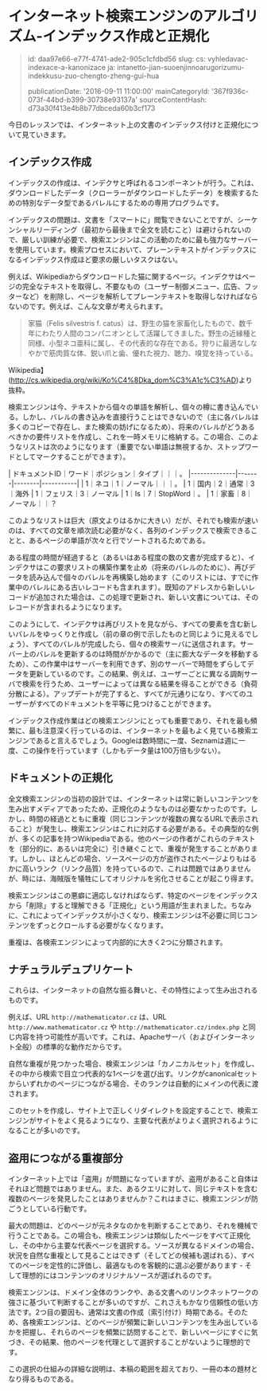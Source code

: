 インターネット検索エンジンのアルゴリズム-インデックス作成と正規化
=================================

> id: daa97e66-e77f-4741-ade2-905c1cfdbd56
> slug:
> 	cs: vyhledavac-indexace-a-kanonizace
> 	ja: intanetto-jian-suoenjinnoarugorizumu-indekkusu-zuo-chengto-zheng-gui-hua
> 
> publicationDate: '2016-09-11 11:00:00'
> mainCategoryId: '367f936c-073f-44bd-b399-30738e93137a'
> sourceContentHash: d73a30f413e4b8b77dbceda60b3cf173

今日のレッスンでは、インターネット上の文書のインデックス付けと正規化について見ていきます。

インデックス作成
--------

インデックスの作成は、インデクサと呼ばれるコンポーネントが行う。これは、ダウンロードしたデータ（クローラーがダウンロードしたデータ）を検索するための特別なデータ型であるバレルにするための専用プログラムです。

インデックスの問題は、文書を「スマートに」閲覧できないことですが、シーケンシャルリーディング（最初から最後まで全文を読むこと）は避けられないので、厳しい訓練が必要で、検索エンジンはこの活動のために最も強力なサーバーを使用しています。検索プロセスにおいて、プレーンテキストがインデックスになるインデックス作成ほど要求の厳しいタスクはない。

例えば、Wikipediaからダウンロードした猫に関するページ。インデクサはページの完全なテキストを取得し、不要なもの（ユーザー制御メニュー、広告、フッターなど）を削除し、ページを解析してプレーンテキストを取得しなければならないのです。例えば、こんな文章が考えられます。

> 家猫（Felis silvestris f. catus）は、野生の猫を家畜化したもので、数千年にわたり人間のコンパニオンとして活躍してきました。野生の近縁種と同様、小型ネコ亜科に属し、その代表的な存在である。狩りに最適なしなやかで筋肉質な体、鋭い爪と歯、優れた視力、聴力、嗅覚を持っている。

Wikipedia】(http://cs.wikipedia.org/wiki/Ko%C4%8Dka_dom%C3%A1c%C3%AD)より抜粋。

検索エンジンは今、テキストから個々の単語を解析し、個々の樽に書き込んでいる。しかし、バレルの書き込みを直接行うことはできないので（主に各バレルは多くのコピーで存在し、また検索の妨げになるため）、将来のバレルがどうあるべきかの要件リストを作成し、これを一時メモリに格納する。この場合、このようなリストは次のようになります（重要でない単語は無視するか、ストップワードとしてマークすることができます）。

| ドキュメントID｜ワード｜ポジション｜タイプ｜｜｜。
|--------------|-------|--------|-----------|
| 1｜ネコ｜1｜ノーマル｜｜｜。
| 1｜国内｜2｜通常｜3｜海外
| 1｜フェリス｜3｜ノーマル
| 1｜Is｜7｜StopWord｜。
| 1｜家畜｜8｜ノーマル｜｜？

このようなリストは巨大（原文よりはるかに大きい）だが、それでも検索が速いのは、すべての文章を順次読む必要がなく、各列のインデックスで検索できることと、あるページの単語が次々と行でソートされるためである。

ある程度の時間が経過すると（あるいはある程度の数の文書が完成すると）、インデクサはこの要求リストの構築作業を止め（将来のバレルのために）、再びデータを読み込んで個々のバレルを再構築し始めます（このリストには、すでに作業中のバレルにある古いレコードも含まれます）。既知のアドレスから新しいレコードが追加された場合は、この処理で更新され、新しい文書については、そのレコードが含まれるようになります。

このようにして、インデクサは再びリストを見ながら、すべての要素を含む新しいバレルをゆっくりと作成し（前の章の例で示したものと同じように見えるでしょう）、すべてのバレルが完成したら、個々の検索サーバに送信されます。サーバー上のバレルを更新するのは時間がかかるので（主に膨大なデータを移動するため）、この作業中はサーバーを利用できず、別のサーバーで時間をずらしてデータを更新しているのです。この結果、例えば、ユーザーごとに異なる調剤サーバで検索を行うため、ユーザーによっては異なる結果を得ることができる（負荷分散による）。アップデートが完了すると、すべてが元通りになり、すべてのユーザーがすべてのドキュメントを平等に見つけることができます。

インデックス作成作業はどの検索エンジンにとっても重要であり、それを最も頻繁に、最も注意深く行っているのは、インターネットを最もよく見ている検索エンジンであると言えるでしょう。Googleは数時間に一度、Seznamは週に一度、この操作を行っています（しかもデータ量は100万倍も少ない）。

ドキュメントの正規化
--------------------

全文検索エンジンの当初の設計では、インターネットは常に新しいコンテンツを生み出すメディアであったため、正規化のようなものは必要なかったのです。しかし、時間の経過とともに重複（同じコンテンツが複数の異なるURLで表示されること）が発生し、検索エンジンはこれに対応する必要がある。その典型的な例が、多くの記事を持つWikipediaである。他のページの作者がこれらのテキストを（部分的に、あるいは完全に）引き継ぐことで、重複が発生することがあります。しかし、ほとんどの場合、ソースページの方が盗作されたページよりもはるかに高いランク（リンク品質）を持っているので、これは問題ではありませんが、時には、海賊版を犠牲にしてオリジナルを劣化させることが起こり得ます。

検索エンジンはこの悪癖に適応しなければならず、特定のページをインデックスから「削除」すると理解できる「正規化」という用語が生まれました。ちなみに、これによってインデックスが小さくなり、検索エンジンは不必要に同じコンテンツをずっとクロールする必要がなくなります。

重複は、各検索エンジンによって内部的に大きく2つに分類されます。

ナチュラルデュプリケート
-------------------

これらは、インターネットの自然な振る舞いと、その特性によって生み出されるものです。

例えば、URL `http://mathematicator.cz` は、URL `http://www.mathematicator.cz` や `http://mathematicator.cz/index.php` と同じ内容を持つ可能性が高いです。これは、Apacheサーバ（およびインターネット全般）の標準的な動作だからです。

自然な重複が見つかった場合、検索エンジンは「カノニカルセット」を作成し、その中から検索で目立つ代表的な1ページを選び出す。リンクがcanonicalセットからいずれかのページにつながる場合、そのランクは自動的にメインの代表に渡されます。

このセットを作成し、サイト上で正しくリダイレクトを設定することで、検索エンジンがサイトをよく見るようになり、主要な代表がよりよく選択されるようになることが多いのです。

盗用につながる重複部分
----------------------------

インターネット上では「盗用」が問題になっていますが、盗用があること自体はそれほど問題ではありません。また、あるクエリに対して、同じテキストを含む複数のページを発見したことはありませんか？これはまさに、検索エンジンが防ごうとしている行動です。

最大の問題は、どのページが元ネタなのかを判断することであり、それを機械で行うことである。この場合も、検索エンジンは類似したページをすべて正規化し、その中から主要な代表ページを選択する。ソースが異なるドメインの場合、状況を自然な重複として見ることはできず（そしてどの候補も選ばれる）、すべてのページを定性的に評価し、最適なものを客観的に選ぶ必要があります - そして理想的にはコンテンツのオリジナルソースが選ばれるのです。

検索エンジンは、ドメイン全体のランクや、ある文書へのリンクネットワークの強さに基づいて判断することが多いのですが、これさえもかなり信頼性の低い方法です。2つ目の要因も、通常は文書の作成（索引付け）時期である。そのため、各検索エンジンは、どのページが頻繁に新しいコンテンツを生み出しているかを把握し、それらのページを頻繁に訪問することで、新しいページにすぐに気づき、その結果、他のページを代理として選択することがないように理想的です。

この選択の仕組みの詳細な説明は、本稿の範囲を超えており、一冊の本の題材となり得るものである。
